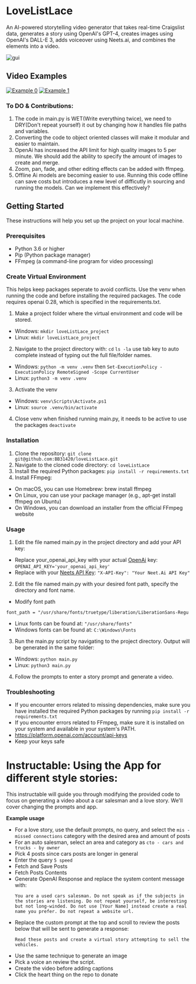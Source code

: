 # LoveListLace
An AI-powered storytelling video generator that takes real-time Craigslist data, generates a story using OpenAI's GPT-4, creates images using OpenAI's DALL-E 3, adds voiceover using Neets.ai, and combines the elements into a video.

![gui](https://i.imgur.com/Hq7osfR.png)

## Video Examples
[![Example 0](https://img.youtube.com/vi/L049Xi_POaU/0.jpg)](https://www.youtube.com/watch?v=L049Xi_POaU)
[![Example 1](https://img.youtube.com/vi/ZyY20n5VyQA/0.jpg)](https://www.youtube.com/watch?v=ZyY20n5VyQA)


### To DO & Contributions: 
1. The code in main.py is WET(Write everything twice), we need to DRY(Don't repeat yourself) it out by changing how it handles file paths and variables.
2. Converting the code to object oriented classes will make it modular and easier to maintain.
3. OpenAi has increased the API limit for high quality images to 5 per minute. We should add the ability to specify the amount of images to create and merge.
4. Zoom, pan, fade, and other editing effects can be added with ffmpeg.
5. Offline Ai models are becoming easier to use. Running this code offline can save costs but introduces a new level of difficutly in sourcing and running the models. Can we implement this effectively?


## Getting Started

These instructions will help you set up the project on your local machine.

### Prerequisites

- Python 3.6 or higher
- Pip (Python package manager)
- FFmpeg (a command-line program for video processing)

### Create Virtual Environment
This helps keep packages seperate to avoid conflicts. Use the venv when running the code and before installing the required packages. The code requires openai 0.28, which is specified in the requirements.txt. 

1. Make a project folder where the virtual environment and code will be stored. 
 * Windows: ```mkdir loveListLace_project```
 * Linux: ```mkdir loveListLace_project```   
2. Navigate to the project directory with: ```cd``` ```ls -la``` use tab key to auto complete instead of typing out the full file/folder names.
 * Windows: ```python -m venv .venv``` then ```Set-ExecutionPolicy -ExecutionPolicy RemoteSigned -Scope CurrentUser```
 * Linux: ```python3 -m venv .venv```
3. Activate the venv
 * Windows: ```venv\Scripts\Activate.ps1```
 * Linux: ```source .venv/bin/activate```
4. Close venv when finished running main.py, it needs to be active to use the packages ```deactivate```



### Installation

1. Clone the repository: ```git clone git@github.com:BB31420/loveListLace.git```
2. Navigate to the cloned code directory: ```cd loveListLace```
3. Install the required Python packages: ```pip install -r requirements.txt```
4. Install FFmpeg:
- On macOS, you can use Homebrew: brew install ffmpeg
- On Linux, you can use your package manager (e.g., apt-get install ffmpeg on Ubuntu)
- On Windows, you can download an installer from the official FFmpeg website





### Usage

1. Edit the file named main.py in the project directory and add your API key: 


 * Replace your_openai_api_key with your actual [OpenAi](https://www.openai.com) key:
 `OPENAI_API_KEY='your_openai_api_key'`
 * Replace with your [Neets API Key](https://www.neets.ai):
 `"X-API-Key": "Your Neet.Ai API Key"`


2. Edit the file named main.py with your desired font path, specify the directory and font name.
 * Modify font path
```
font_path = "/usr/share/fonts/truetype/liberation/LiberationSans-Regu
```
   * Linux fonts can be found at: `"/usr/share/fonts"`
   * Windows fonts can be found at: `C:\Windows\Fonts` 
3. Run the main.py script by navigating to the project directory. Output will be generated in the same folder: 

* Windows: `python main.py`
* Linux: `python3 main.py`
4. Follow the prompts to enter a story prompt and generate a video.

### Troubleshooting
* If you encounter errors related to missing dependencies, make sure you have installed the required Python packages by running `pip install -r requirements.txt`
* If you encounter errors related to FFmpeg, make sure it is installed on your system and available in your system's PATH.
* https://platform.openai.com/account/api-keys
* Keep your keys safe

 
 
 


# Instructable: Using the App for different style stories:

This instructable will guide you through modifying the provided code to focus on generating a video about a car salesman and a love story. We'll cover changing the prompts and app.

 **Example usage**
 * For a love story, use the default prompts, no query, and select the ```mis - missed connections``` category with the desired area and amount of posts
 * For an auto salesman, select an area and category as ```cto - cars and trucks - by owner```
 * Pick 4 posts since cars posts are longer in general
 * Enter the query ```5 speed```
 * Fetch and Save Posts
 * Fetch Posts Contents
 * Generate OpenAI Response and replace the system content message with:
   ```
   You are a used cars salesman. Do not speak as if the subjects in the stories are listening. Do not repeat yourself, be interesting but not long-winded. Do not use [Your Name] instead create a real name you prefer. Do not repeat a website url.

   ```
 * Replace the custom prompt at the top and scroll to review the posts below that will be sent to generate a response: 
   ```
   Read these posts and create a virtual story attempting to sell the vehicles.
   ```      
 * Use the same technique to generate an image
 * Pick a voice an review the script.
 * Create the video before adding captions
 * Click the heart thing on the repo to donate



